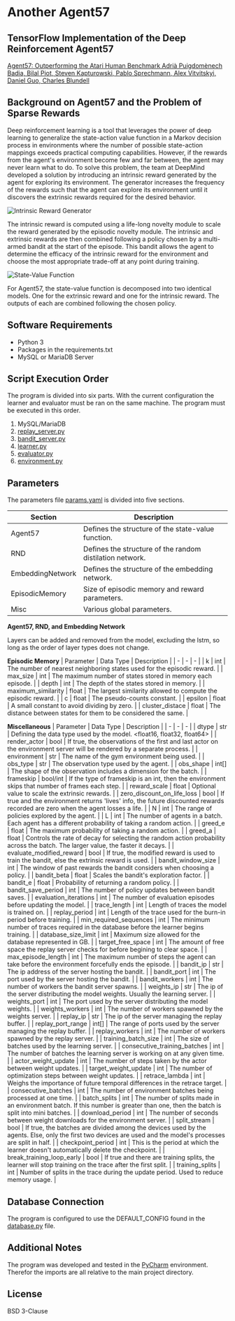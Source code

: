 # Another Agent57
## TensorFlow Implementation of the Deep Reinforcement Agent57

[Agent57: Outperforming the Atari Human Benchmark
Adrià Puigdomènech Badia, Bilal Piot, Steven Kapturowski, Pablo Sprechmann, Alex Vitvitskyi,
Daniel Guo, Charles Blundell][paper]

## Background on Agent57 and the Problem of Sparse Rewards

Deep reinforcement learning is a tool that leverages the power of deep learning to generalize the state-action value function in a Markov decision process in environments where the number of possible state-action mappings exceeds practical computing capabilities. However, if the rewards from the agent's environment become few and far between, the agent may never learn what to do. To solve this problem, the team at DeepMind developed a solution by introducing an intrinsic reward generated by the agent for exploring its environment. The generator increases the frequency of the rewards such that the agent can explore its environment until it discovers the extrinsic rewards required for the desired behavior.

![Intrinsic Reward Generator](https://external-content.duckduckgo.com/iu/?u=https%3A%2F%2Fqiita-image-store.s3.ap-northeast-1.amazonaws.com%2F0%2F396150%2F10f0ad21-393b-8721-3381-517ecb1c802b.png&f=1&nofb=1 "Intrinsic Reward Generator")

The intrinsic reward is computed using a life-long novelty module to scale the reward generated by the episodic novelty module. The intrinsic and extrinsic rewards are then combined following a policy chosen by a multi-armed bandit at the start of the episode. This bandit allows the agent to determine the efficacy of the intrinsic reward for the environment and choose the most appropriate trade-off at any point during training.

![State-Value Function](https://external-content.duckduckgo.com/iu/?u=https%3A%2F%2Fqiita-image-store.s3.ap-northeast-1.amazonaws.com%2F0%2F396150%2F89122914-cc78-dd37-9630-a17a6416a6b3.png&f=1&nofb=1 "State-Value Function")

For Agent57, the state-value function is decomposed into two identical models. One for the extrinsic reward and one for the intrinsic reward. The outputs of each are combined following the chosen policy.

## Software Requirements

- Python 3
- Packages in the requirements.txt
- MySQL or MariaDB Server

## Script Execution Order

The program is divided into six parts. With the current configuration the learner and evaluator must be ran on the same machine. The program must be executed in this order.

 1. MySQL/MariaDB
 2. [replay_server.py][replay]
 3. [bandit_server.py][bandit]
 4. [learner.py][learner]
 5. [evaluator.py][evaluator]
 6. [environment.py][environment]

## Parameters

The parameters file [params.yaml][params] is divided into five sections.

| Section | Description |
| ------ | ------ |
| Agent57 | Defines the structure of the state-value function. |
| RND | Defines the structure of the random distilation network. |
| EmbeddingNetwork | Defines the structure of the embedding network. |
| EpisodicMemory | Size of episodic memory and reward parameters. |
| Misc | Various global parameters. |

**Agent57, RND, and Embedding Network**

Layers can be added and removed from the model, excluding the lstm, so long as the order of layer types does not change.

**Episodic Memory**
| Parameter | Data Type | Description |
| - | - | - |
| k | int | The number of nearest neighboring states used for the episodic reward. |
| max_size | int | The maximum number of states stored in memory each episode. |
| depth | int | The depth of the states stored in memory. |
| maximum_similarity | float | The largest similarity allowed to compute the episodic reward. |
| c | float | The pseudo-counts constant. |
| epsilon | float | A small constant to avoid dividing by zero. |
| cluster_distace | float | The distance between states for them to be considered the same. |

**Miscellaneous**
| Parameter | Data Type | Description |
| - | - | - |
| dtype | str | Defining the data type used by the model. <float16, float32, float64> |
| render_actor | bool | If true, the observations of the first and last actor on the environment server will be rendered by a separate process. |
| environment | str | The name of the gym environment being used. |
| obs_type | str | The observation type used by the agent. |
| obs_shape | int[] |  The shape of the observation includes a dimension for the batch. |
| frameskip | bool/int | If the type of frameskip is an int, then the environment skips that number of frames each step. |
| reward_scale | float | Optional value to scale the extrinsic rewards. |
| zero_discount_on_life_loss | bool | If true and the environment returns 'lives' info, the future discounted rewards recorded are zero when the agent losses a life. |
| N | int | The range of policies explored by the agent. |
| L | int | The number of agents in a batch. Each agent has a different probability of taking a random action. |
| greed_e | float | The maximum probability of taking a random action. |
| greed_a | float | Controls the rate of decay for selecting the random action probability across the batch. The larger value, the faster it decays. |
| evaluate_modified_reward | bool | If true, the modified reward is used to train the bandit, else the extrinsic reward is used. |
| bandit_window_size | int | The window of past rewards the bandit considers when choosing a policy. |
| bandit_beta | float | Scales the bandit's exploration factor. |
| bandit_e | float | Probability of returning a random policy. |
| bandit_save_period | int | The number of policy updates between bandit saves. |
| evaluation_iterations | int | The number of evaluation episodes before updating the model. |
| trace_length | int | Length of traces the model is trained on. |
| replay_period | int | Length of the trace used for the burn-in period before training. |
| min_required_sequences | int | The minimum number of traces required in the database before the learner begins training. |
| database_size_limit | int | Maximum size allowed for the database represented in GB. |
| target_free_space | int | The amount of free space the replay server checks for before begining to clear space. |
| max_episode_length  | int | The maximum number of steps the agent can take before the environment forcefully ends the episode. |
| bandit_ip | str | The ip address of the server hosting the bandit. |
| bandit_port | int | The port used by the server hosting the bandit. |
| bandit_workers | int | The number of workers the bandit server spawns. |
| weights_ip | str | The ip of the server distributing the model weights. Usually the learning server. |
| weights_port | int | The port used by the server distributing the model weights. |
| weights_workers | int | The number of workers spawned by the weights server. |
| replay_ip | str | The ip of the server managing the replay buffer. |
| replay_port_range | int[] | The range of ports used by the server managing the replay buffer. |
| replay_workers | int | The number of workers spawned by the replay server. |
| training_batch_size | int | The size of batches used by the learning server. |
| consecutive_training_batches | int | The number of batches the learning server is working on at any given time. |
| actor_weight_update | int | The number of steps taken by the actor between weight updates. |
| target_weight_update | int | The number of optimization steps between weight updates. |
| retrace_lambda | int | Weighs the importance of future temporal differences in the retrace target. |
| consecutive_batches | int | The number of environment batches being processed at one time. |
| batch_splits | int | The number of splits made in an environment batch. If this number is greater than one, then the batch is split into mini batches. |
| download_period | int | The number of seconds between weight downloads for the environment server. |
| split_stream | bool | If true, the batches are divided among the devices used by the agents. Else, only the first two devices are used and the model's processes are split in half. |
| checkpoint_period | int | This is the period at which the learner doesn't automatically delete the checkpoint. |
| break_training_loop_early | bool | If true and there are training splits, the learner will stop training on the trace after the first split. |
| training_splits | int | Number of splits in the trace during the update period. Used to reduce memory usage. |

## Database Connection

The program is configured to use the DEFAULT_CONFIG found in the [database.py][database] file.

## Additional Notes

The program was developed and tested in the [PyCharm][pycharm] environment. Therefor the imports are all relative to the main project directory.

## License

BSD 3-Clause


[paper]: <https://arxiv.org/pdf/2003.13350.pdf>
[pycharm]:<https://www.jetbrains.com/pycharm/>
[database]:<https://github.com/Bjacobwork/AnotherAgent57/blob/main/replay_buffer/database.py>
[replay]:<https://github.com/Bjacobwork/AnotherAgent57/blob/main/replay_buffer/replay_server.py>
[bandit]:<https://github.com/Bjacobwork/AnotherAgent57/blob/main/bandit/bandit_server.py>
[weights]:<https://github.com/Bjacobwork/AnotherAgent57/blob/main/learning_server/weights_server.py>
[evaluator]:<https://github.com/Bjacobwork/AnotherAgent57/blob/main/bandit/evaluator.py>
[environment]:<https://github.com/Bjacobwork/AnotherAgent57/blob/main/environment_server/environment.py>
[learner]:<https://github.com/Bjacobwork/AnotherAgent57/blob/main/learning_server/learner.py>
[params]:<https://github.com/Bjacobwork/AnotherAgent57/blob/main/params.yml>
